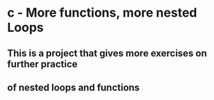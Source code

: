# c - More functions, more nested Loops
## This is a project that gives more exercises on further practice 
## of nested loops and functions
